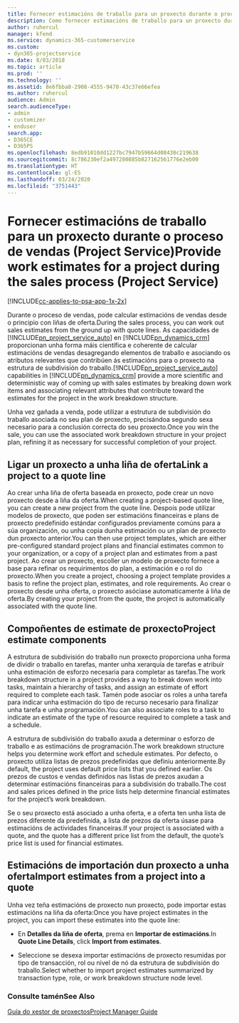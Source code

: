 ```yaml
---
title: Fornecer estimacións de traballo para un proxecto durante o proceso de vendas
description: Como fornecer estimacións de traballo para un proxecto durante o proceso de vendas en Project Service
author: ruhercul
manager: kfend
ms.service: dynamics-365-customerservice
ms.custom:
- dyn365-projectservice
ms.date: 8/03/2018
ms.topic: article
ms.prod: ''
ms.technology: ''
ms.assetid: 8e6fbba8-2908-4555-9470-43c37e66efea
ms.author: ruhercul
audience: Admin
search.audienceType:
- admin
- customizer
- enduser
search.app:
- D365CE
- D365PS
ms.openlocfilehash: 8edb91010dd1227bc7947b59664d08430c219638
ms.sourcegitcommit: 8c786230ef2a497280885b827162561776e2eb00
ms.translationtype: HT
ms.contentlocale: gl-ES
ms.lasthandoff: 03/24/2020
ms.locfileid: "3751443"
---
```

# <a name="provide-work-estimates-for-a-project-during-the-sales-process-project-service"></a><span data-ttu-id="a5efa-103">Fornecer estimacións de traballo para un proxecto durante o proceso de vendas (Project Service)</span><span class="sxs-lookup"><span data-stu-id="a5efa-103">Provide work estimates for a project during the sales process (Project Service)</span></span>

[!INCLUDE[cc-applies-to-psa-app-1x-2x](../includes/cc-applies-to-psa-app-1x-2x.md)]

<span data-ttu-id="a5efa-104">Durante o proceso de vendas, pode calcular estimacións de vendas desde o principio con liñas de oferta.</span><span class="sxs-lookup"><span data-stu-id="a5efa-104">During the sales process, you can work out sales estimates from the ground up with quote lines.</span></span> <span data-ttu-id="a5efa-105">As capacidades de [!INCLUDE[pn_project_service_auto](../includes/pn-project-service-auto.md)] en [!INCLUDE[pn_dynamics_crm](../includes/pn-dynamics-crm.md)] proporcionan unha forma máis científica e coherente de calcular estimacións de vendas desagregando elementos de traballo e asociando os atributos relevantes que contribúen ás estimacións para o proxecto na estrutura de subdivisión do traballo.</span><span class="sxs-lookup"><span data-stu-id="a5efa-105">[!INCLUDE[pn_project_service_auto](../includes/pn-project-service-auto.md)] capabilities in [!INCLUDE[pn_dynamics_crm](../includes/pn-dynamics-crm.md)] provide a more scientific and deterministic way of coming up with sales estimates by breaking down work items and associating relevant attributes that contribute toward the estimates for the project in the work breakdown structure.</span></span>  
  
 <span data-ttu-id="a5efa-106">Unha vez gañada a venda, pode utilizar a estrutura de subdivisión do traballo asociada no seu plan de proxecto, precisándoa segundo sexa necesario para a conclusión correcta do seu proxecto.</span><span class="sxs-lookup"><span data-stu-id="a5efa-106">Once you win the sale, you can use the associated work breakdown structure in your project plan, refining it as necessary for successful completion of your project.</span></span>  
  
## <a name="link-a-project-to-a-quote-line"></a><span data-ttu-id="a5efa-107">Ligar un proxecto a unha liña de oferta</span><span class="sxs-lookup"><span data-stu-id="a5efa-107">Link a project to a quote line</span></span>  
 <span data-ttu-id="a5efa-108">Ao crear unha liña de oferta baseada en proxecto, pode crear un novo proxecto desde a liña da oferta.</span><span class="sxs-lookup"><span data-stu-id="a5efa-108">When creating a project-based quote line, you can create a new project from the quote line.</span></span> <span data-ttu-id="a5efa-109">Despois pode utilizar modelos de proxecto, que poden ser estimacións financeiras e plans de proxecto predefinido estándar configurados previamente comúns para a súa organización, ou unha copia dunha estimación ou un plan de proxecto dun proxecto anterior.</span><span class="sxs-lookup"><span data-stu-id="a5efa-109">You can then use project templates, which are either pre-configured standard project plans and financial estimates common to your organization, or a copy of a project plan and estimates from a past project.</span></span> <span data-ttu-id="a5efa-110">Ao crear un proxecto, escoller un modelo de proxecto fornece a base para refinar os requirimentos do plan, a estimación e o rol do proxecto.</span><span class="sxs-lookup"><span data-stu-id="a5efa-110">When you create a project, choosing a project template provides a basis to refine the project plan, estimates, and role requirements.</span></span> <span data-ttu-id="a5efa-111">Ao crear o proxecto desde unha oferta, o proxecto asóciase automaticamente á liña de oferta.</span><span class="sxs-lookup"><span data-stu-id="a5efa-111">By creating your project from the quote, the project is automatically associated with the quote line.</span></span>  
  
## <a name="project-estimate-components"></a><span data-ttu-id="a5efa-112">Compoñentes de estimate de proxecto</span><span class="sxs-lookup"><span data-stu-id="a5efa-112">Project estimate components</span></span>  
 <span data-ttu-id="a5efa-113">A estrutura de subdivisión do traballo nun proxecto proporciona unha forma de dividir o traballo en tarefas, manter unha xerarquía de tarefas e atribuír unha estimación de esforzo necesaria para completar as tarefas.</span><span class="sxs-lookup"><span data-stu-id="a5efa-113">The work breakdown structure in a project provides a way to break down work into tasks, maintain a hierarchy of tasks, and assign an estimate of effort required to complete each task.</span></span> <span data-ttu-id="a5efa-114">Tamén pode asociar os roles a unha tarefa para indicar unha estimación do tipo de recurso necesario para finalizar unha tarefa e unha programación.</span><span class="sxs-lookup"><span data-stu-id="a5efa-114">You can also associate roles to a task to indicate an estimate of the type of resource required to complete a task and a schedule.</span></span>  
  
 <span data-ttu-id="a5efa-115">A estrutura de subdivisión do traballo axuda a determinar o esforzo de traballo e as estimacións de programación.</span><span class="sxs-lookup"><span data-stu-id="a5efa-115">The work breakdown structure helps you determine work effort and schedule estimates.</span></span> <span data-ttu-id="a5efa-116">Por defecto, o proxecto utiliza listas de prezos predefinidas que definiu anteriormente.</span><span class="sxs-lookup"><span data-stu-id="a5efa-116">By default, the project uses default price lists that you defined earlier.</span></span> <span data-ttu-id="a5efa-117">Os prezos de custos e vendas definidos nas listas de prezos axudan a determinar estimacións financeiras para a subdivisión do traballo.</span><span class="sxs-lookup"><span data-stu-id="a5efa-117">The cost and sales prices defined in the price lists help determine financial estimates for the project’s work breakdown.</span></span>  
  
 <span data-ttu-id="a5efa-118">Se o seu proxecto está asociado a unha oferta, e a oferta ten unha lista de prezos diferente da predefinida, a lista de prezos da oferta úsase para estimacións de actividades financeiras.</span><span class="sxs-lookup"><span data-stu-id="a5efa-118">If your project is associated with a quote, and the quote has a different price list from the default, the quote’s price list is used for financial estimates.</span></span>  
  
## <a name="import-estimates-from-a-project-into-a-quote"></a><span data-ttu-id="a5efa-119">Estimacións de importación dun proxecto a unha oferta</span><span class="sxs-lookup"><span data-stu-id="a5efa-119">Import estimates from a project into a quote</span></span>  
 <span data-ttu-id="a5efa-120">Unha vez teña estimacións de proxecto nun proxecto, pode importar estas estimacións na liña da oferta:</span><span class="sxs-lookup"><span data-stu-id="a5efa-120">Once you have project estimates in the project, you can import these estimates into the quote line:</span></span>  
  
-   <span data-ttu-id="a5efa-121">En **Detalles da liña de oferta**, prema en **Importar de estimacións**.</span><span class="sxs-lookup"><span data-stu-id="a5efa-121">In **Quote Line Details**, click **Import from estimates**.</span></span> 

-   <span data-ttu-id="a5efa-122">Seleccione se desexa importar estimacións de proxecto resumidas por tipo de transacción, rol ou nivel de nó da estrutura de subdivisión do traballo.</span><span class="sxs-lookup"><span data-stu-id="a5efa-122">Select whether to import project estimates summarized by transaction type, role, or work breakdown structure node level.</span></span>  
  
### <a name="see-also"></a><span data-ttu-id="a5efa-123">Consulte tamén</span><span class="sxs-lookup"><span data-stu-id="a5efa-123">See Also</span></span>  
 [<span data-ttu-id="a5efa-124">Guía do xestor de proxectos</span><span class="sxs-lookup"><span data-stu-id="a5efa-124">Project Manager Guide</span></span>](../project-service/project-manager-guide.md)
